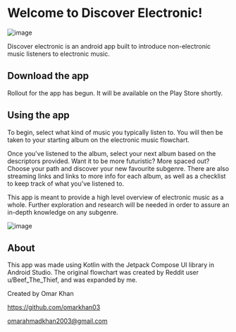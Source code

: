 # Welcome to Discover Electronic!

![image](https://user-images.githubusercontent.com/106503860/178361903-e57776fa-99a0-49de-86bd-130cd0c407e7.png)

Discover electronic is an android app built to introduce non-electronic music listeners to electronic music.

## Download the app
Rollout for the app has begun. It will be available on the Play Store shortly.

## Using the app
To begin, select what kind of music you typically listen to. You will then be taken to your starting album on the electronic music flowchart. 

Once you've listened to the album, select your next album based on the descriptors provided. Want it to be more futuristic? More spaced out? Choose your path and discover your new favourite subgenre. There are also streaming links and links to more info for each album, as well as a checklist to keep track of what you've listened to. 

This app is meant to provide a high level overview of electronic music as a whole. Further exploration and research will be needed in order to assure an in-depth knowledge on any subgenre.

![image](https://user-images.githubusercontent.com/106503860/178361861-c94b012b-c885-4622-a2df-bd874dfb87ba.png)

## About

This app was made using Kotlin with the Jetpack Compose UI library in Android Studio. The original flowchart was created by Reddit user u/Beef_The_Thief, and was expanded by me.

Created by Omar Khan

https://github.com/omarkhan03

omarahmadkhan2003@gmail.com

